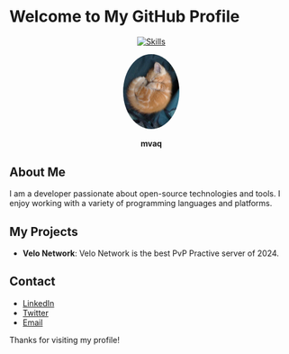 # Welcome to My GitHub Profile

<p align="center">
  <a href="https://skillicons.dev">
    <img src="https://skillicons.dev/icons?i=js,html,css" alt="Skills" />
  </a>
</p>

<p align="center">
  <img src="profile-pic.png" alt="Discord Profile Picture" style="border-radius: 50%; width: 100px;" />
</p>

<p align="center">
  <strong>mvaq</strong>
</p>

## About Me

I am a developer passionate about open-source technologies and tools. I enjoy working with a variety of programming languages and platforms.

## My Projects

- **Velo Network**: Velo Network is the best PvP Practive server of 2024.

## Contact

- [LinkedIn](https://linkedin.com/in/your-profile)
- [Twitter](https://twitter.com/your-profile)
- [Email](mailto:matt@velo.llc)

Thanks for visiting my profile!


<!--
**mikethemn/mikethemn** is a ✨ _special_ ✨ repository because its `README.md` (this file) appears on your GitHub profile.

Here are some ideas to get you started:

- 🔭 I’m currently working on ...
- 🌱 I’m currently learning ...
- 👯 I’m looking to collaborate on ...
- 🤔 I’m looking for help with ...
- 💬 Ask me about ...
- 📫 How to reach me: ...
- 😄 Pronouns: ...
- ⚡ Fun fact: ...
-->
